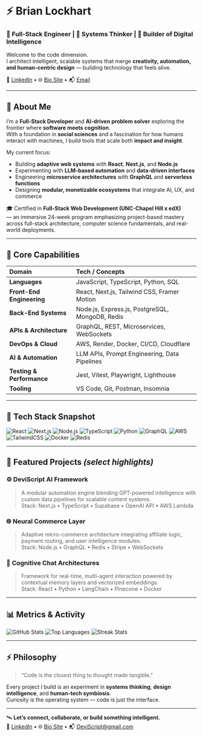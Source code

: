 # ⚡ Brian Lockhart  
### 🧠 Full-Stack Engineer | 🤖 Systems Thinker | 🌌 Builder of Digital Intelligence  

Welcome to the code dimension.  
I architect intelligent, scalable systems that merge **creativity, automation, and human-centric design** — building technology that feels alive.  

💼 [LinkedIn](https://www.linkedin.com/in/brianlockhart-deviscript/) • 🌐 [Bio Site](https://bio.site/brianlockhart) • 📬 [Email](mailto:DeviScript@gmail.com)

---

## 🧩 About Me  
I’m a **Full-Stack Developer** and **AI-driven problem solver** exploring the frontier where **software meets cognition**.  
With a foundation in **social sciences** and a fascination for how humans interact with machines, I build tools that scale both **impact and insight**.  

My current focus:  
- Building **adaptive web systems** with **React**, **Next.js**, and **Node.js**  
- Experimenting with **LLM-based automation** and **data-driven interfaces**  
- Engineering **microservice architectures** with **GraphQL** and **serverless functions**  
- Designing **modular, monetizable ecosystems** that integrate AI, UX, and commerce  

🎓 Certified in **Full-Stack Web Development (UNC-Chapel Hill x edX)**  
— an immersive 24-week program emphasizing project-based mastery across full-stack architecture, computer science fundamentals, and real-world deployments.

---

## 🧠 Core Capabilities
| Domain | Tech / Concepts |
|:--|:--|
| **Languages** | JavaScript, TypeScript, Python, SQL |
| **Front-End Engineering** | React, Next.js, Tailwind CSS, Framer Motion |
| **Back-End Systems** | Node.js, Express.js, PostgreSQL, MongoDB, Redis |
| **APIs & Architecture** | GraphQL, REST, Microservices, WebSockets |
| **DevOps & Cloud** | AWS, Render, Docker, CI/CD, Cloudflare |
| **AI & Automation** | LLM APIs, Prompt Engineering, Data Pipelines |
| **Testing & Performance** | Jest, Vitest, Playwright, Lighthouse |
| **Tooling** | VS Code, Git, Postman, Insomnia |

---

## 🧮 Tech Stack Snapshot  
![React](https://img.shields.io/badge/React-0A74DA?logo=react&logoColor=white)
![Next.js](https://img.shields.io/badge/Next.js-000000?logo=next.js&logoColor=white)
![Node.js](https://img.shields.io/badge/Node.js-3C873A?logo=node.js&logoColor=white)
![TypeScript](https://img.shields.io/badge/TypeScript-007ACC?logo=typescript&logoColor=white)
![Python](https://img.shields.io/badge/Python-3670A0?logo=python&logoColor=white)
![GraphQL](https://img.shields.io/badge/GraphQL-E10098?logo=graphql&logoColor=white)
![AWS](https://img.shields.io/badge/AWS-232F3E?logo=amazonaws&logoColor=white)
![TailwindCSS](https://img.shields.io/badge/TailwindCSS-38B2AC?logo=tailwindcss&logoColor=white)
![Docker](https://img.shields.io/badge/Docker-0db7ed?logo=docker&logoColor=white)
![Redis](https://img.shields.io/badge/Redis-DC382D?logo=redis&logoColor=white)

---

## 🚀 Featured Projects *(select highlights)*  
### ⚙️ **DeviScript AI Framework**
> A modular automation engine blending GPT-powered intelligence with custom data pipelines for scalable content systems.  
Stack: Next.js • TypeScript • Supabase • OpenAI API • AWS Lambda  

### 🌐 **Neural Commerce Layer**
> Adaptive micro-commerce architecture integrating affiliate logic, payment routing, and user intelligence modules.  
Stack: Node.js • GraphQL • Redis • Stripe • WebSockets  

### 🧭 **Cognitive Chat Architectures**
> Framework for real-time, multi-agent interaction powered by contextual memory layers and vectorized embeddings.  
Stack: React • Python • LangChain • Pinecone • Docker  

---

## 📊 Metrics & Activity  
![GitHub Stats](https://github-readme-stats.vercel.app/api?username=brianlockhart-deviscript&show_icons=true&theme=radical)
![Top Languages](https://github-readme-stats.vercel.app/api/top-langs/?username=brianlockhart-deviscript&layout=compact&theme=radical)
![Streak Stats](https://streak-stats.demolab.com/?user=brianlockhart-deviscript&theme=radical)

---

## ⚡ Philosophy  
> “Code is the closest thing to thought made tangible.”  

Every project I build is an experiment in **systems thinking**, **design intelligence**, and **human-tech symbiosis**.  
Curiosity is the operating system — code is just the interface.  

---

🛰 **Let’s connect, collaborate, or build something intelligent.**  
💼 [LinkedIn](https://www.linkedin.com/in/brianlockhart-deviscript/) • 🌐 [Bio Site](https://bio.site/brianlockhart) • 📬 [DeviScript@gmail.com](mailto:DeviScript@gmail.com)
